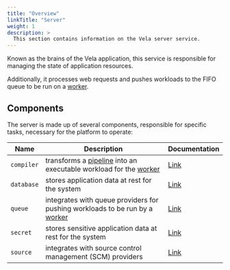 ```yaml
---
title: "Overview"
linkTitle: "Server"
weight: 1
description: >
  This section contains information on the Vela server service.
---
```


Known as the brains of the Vela application, this service is responsible for managing the state of application resources.

Additionally, it processes web requests and pushes workloads to the FIFO queue to be run on a [worker](/docs/administration/worker/).

## Components

The server is made up of several components, responsible for specific tasks, necessary for the platform to operate:

| Name       | Description                                                                                                     | Documentation                                 |
| ---------- | --------------------------------------------------------------------------------------------------------------- | --------------------------------------------- |
| `compiler` | transforms a [pipeline](/docs/tour/) into an executable workload for the [worker](/docs/administration/worker/) | [Link](/docs/administration/server/compiler/) |
| `database` | stores application data at rest for the system                                                                  | [Link](/docs/administration/server/database/) |
| `queue`    | integrates with queue providers for pushing workloads to be run by a [worker](/docs/administration/worker/)     | [Link](/docs/administration/server/queue/)    |
| `secret`   | stores sensitive application data at rest for the system                                                        | [Link](/docs/administration/server/secret/)   |
| `source`   | integrates with source control management (SCM) providers                                                       | [Link](/docs/administration/server/source/)   |
